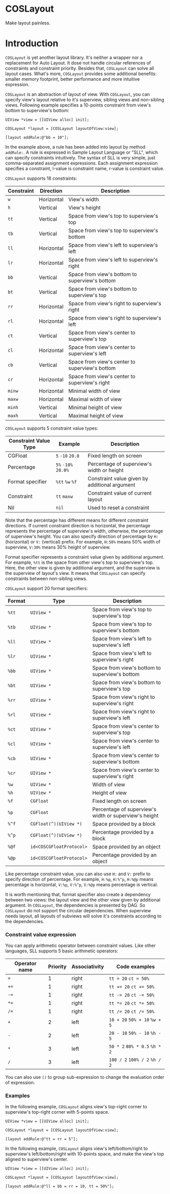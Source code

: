 # COSLayout

Make layout painless.

# Introduction

`COSLayout` is yet another layout library. It's neither a wrapper nor a replacement for Auto Layout. It dose not handle circular references of constraints and constraint priority. Besides that, `COSLayout` can solve all layout cases. What's more, `COSLayout` provides some additional benefits: smaller memory footprint, better performance and more intuitive expression.

`COSLayout` is an abstraction of layout of view. With `COSLayout`, you can specify view's layout relative to it's superview, sibling views and non-sibling views. Following example specifies a 10-points constraint from view's bottom to superview's bottom:

```objc
UIView *view = [[UIView alloc] init];

COSLayout *layout = [COSLayout layoutOfView:view];

[layout addRule:@"bb = 10"];
```

In the example above, a rule has been added into layout by method `addRule:`. A rule is expressed in Sample Layout Language or "SLL", which can specify constraints intuitively. The syntax of SLL is very simple, just comma-separated assignment expressions. Each assignment expression specifies a constraint, l-value is constraint name, r-value is constraint value.

`COSLayout` supports 18 constraints:

Constraint | Direction  | Description
-----------|------------|------------
`w`        | Horizontal | View's width
`h`        | Vertical   | View's height
`tt`       | Vertical   | Space from view's top to superview's top
`tb`       | Vertical   | Space from view's top to superview's bottom
`ll`       | Horizontal | Space from view's left to superview's left
`lr`       | Horizontal | Space from view's left to superview's right
`bb`       | Vertical   | Space from view's bottom to superview's bottom
`bt`       | Vertical   | Space from view's bottom to superview's top
`rr`       | Horizontal | Space from view's right to superview's right
`rl`       | Horizontal | Space from view's right to superview's left
`ct`       | Vertical   | Space from view's center to superview's top
`cl`       | Horizontal | Space from view's center to superview's left
`cb`       | Vertical   | Space from view's center to superview's bottom
`cr`       | Horizontal | Space from view's center to superview's right
`minw`     | Horizontal | Minimal width of view
`maxw`     | Horizontal | Maximal width of view
`minh`     | Vertical   | Minimal height of view
`maxh`     | Vertical   | Maximal height of view

`COSLayout` supports 5 constraint value types:

Constraint Value Type | Example             | Description
----------------------|---------------------|------------
CGFloat               | `5` `-10` `20.0`    | Fixed length on screen
Percentage            | `5%` `-10%` `20.0%` | Percentage of superview's width or height
Format specifier      | `%tt` `%w` `%f`     | Constraint value given by additional argument
Constraint            | `tt` `maxw`         | Constraint value of current layout
Nil                   | `nil`               | Used to reset a constraint

Note that the percentage has different means for different constraint directions. If current constraint direction is horizontal, the percentage represents the percentage of superview's width, otherwise, the percentage of superview's height. You can also specify direction of percentage by `H:` (horizontal) or `V:` (vertical) prefix. For example, `H:50%` means 50% width of superview, `V:30%` means 30% height of superview.

Format specifier represents a constraint value given by additional argument. For example, `%tt` is the space from other view's top to superview's top. Here, the other view is given by additional argument, and the superview is the superview of layout's view. It means that `COSLayout` can specify constraints between non-sibling views.

`COSLayout` support 20 format specifiers:

Format | Type                     | Description
-------|--------------------------|------------
`%tt`  | `UIView *`               | Space from view's top to superview's top
`%tb`  | `UIView *`               | Space from view's top to superview's bottom
`%ll`  | `UIView *`               | Space from view's left to superview's left
`%lr`  | `UIView *`               | Space from view's left to superview's right
`%bb`  | `UIView *`               | Space from view's bottom to superview's bottom
`%bt`  | `UIView *`               | Space from view's bottom to superview's top
`%rr`  | `UIView *`               | Space from view's right to superview's right
`%rl`  | `UIView *`               | Space from view's right to superview's left
`%ct`  | `UIView *`               | Space from view's center to superview's top
`%cl`  | `UIView *`               | Space from view's center to superview's left
`%cb`  | `UIView *`               | Space from view's center to superview's bottom
`%cr`  | `UIView *`               | Space from view's center to superview's right
`%w`   | `UIView *`               | Width of view
`%h`   | `UIView *`               | Height of view
`%f`   | `CGFloat`                | Fixed length on screen
`%p`   | `CGFloat`                | Percentage of superview's width or superview's height
`%^f`  | `CGFloat(^)(UIView *)`   | Space provided by a block
`%^p`  | `CGFloat(^)(UIView *)`   | Percentage provided by a block
`%@f`  | `id<COSCGFloatProtocol>` | Space provided by an object
`%@p`  | `id<COSCGFloatProtocol>` | Percentage provided by an object

Like percentage constraint value, you can also use `H:` and `V:` prefix to specify direction of percentage. For example, `H:%p`, `H:%^p`, `H:%@p` means percentage is horizontal, `V:%p`, `V:%^p`, `V:%@p` means percentage is vertical.

It is worth mentioning that, format specifier also create a dependency between two views: the layout view and the other view given by additional argument. In `COSLayout`, the dependencies is presented by DAG. So `COSLayout` do not support the circular dependencies. When superview needs layout, all layouts of subviews will solve it's constraints according to the dependencies.

### Constraint value expression

You can apply arithmetic operator between constraint values. Like other languages, SLL supports 5 basic arithmetic operators:

Operator name | Priority | Associativity | Code examples
--------------|----------|---------------|--------------
`=`           | 1        | right         | `tt = 20` `ct = 50%`
`+=`          | 1        | right         | `tt += 20` `ct += 50%`
`-=`          | 1        | right         | `tt -= 20` `ct -= 50%`
`*=`          | 1        | right         | `tt *= 20` `ct *= 50%`
`/=`          | 1        | right         | `tt /= 20` `ct /= 50%`
`+`           | 2        | left          | `10 + 20` `50% + 10` `%w + 5`
`-`           | 2        | left          | `20 - 10` `50% - 10` `%h - 5`
`*`           | 3        | left          | `50 * 2` `80% * 0.5` `%h * 2`
`/`           | 3        | left          | `100 / 2` `100% / 2` `%h / 2`

You can also use `()` to group sub-expression to change the evaluation order of expression.

### Examples

In the following example, `COSLayout` aligns view's top-right corner to superview's top-right corner with 5-points space.

```objc
UIView *view = [[UIView alloc] init];

COSLayout *layout = [COSLayout layoutOfView:view];

[layout addRule:@"tt = rr = 5"];
```

In the following example, `COSLayout` aligns view's left/bottom/right to superview's left/bottom/right with 10-points space, and make the view's top aligned to superview's center.

```objc
UIView *view = [[UIView alloc] init];

COSLayout *layout = [COSLayout layoutOfView:view];

[layout addRule:@"ll = bb = rr = 10, tt = 50%"];
```
